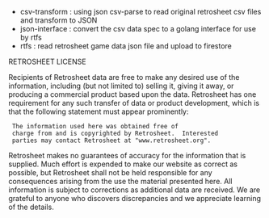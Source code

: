 - csv-transform : using json csv-parse to read original retrosheet csv files and transform to JSON
- json-interface : convert the csv data spec to a golang interface for use by rtfs
- rtfs : read retrosheet game data json file and upload to firestore

RETROSHEET LICENSE

Recipients of Retrosheet data are free to make any desired use of
the information, including (but not limited to) selling it,
giving it away, or producing a commercial product based upon the
data. Retrosheet has one requirement for any such transfer of
data or product development, which is that the following
statement must appear prominently:

     The information used here was obtained free of
     charge from and is copyrighted by Retrosheet.  Interested
     parties may contact Retrosheet at "www.retrosheet.org".

Retrosheet makes no guarantees of accuracy for the information
that is supplied. Much effort is expended to make our website
as correct as possible, but Retrosheet shall not be held
responsible for any consequences arising from the use the
material presented here. All information is subject to corrections
as additional data are received. We are grateful to anyone who
discovers discrepancies and we appreciate learning of the details.
